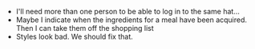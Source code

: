 - I'll need more than one person to be able to log in to the same hat...
- Maybe I indicate when the ingredients for a meal have been acquired. Then I can take them off the shopping list
- Styles look bad. We should fix that.
